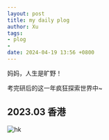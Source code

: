 ```yaml
---
layout: post
title: my daily plog
author: Xu
tags:
- plog
- 
date: 2024-04-19 13:56 +0800
---
```


妈妈，人生是旷野！

考完研后的这一年疯狂探索世界中~

## 2023.03 香港

![hk](https://reset0514.github.io/2024/04/19/plog/hk1.jpg)
